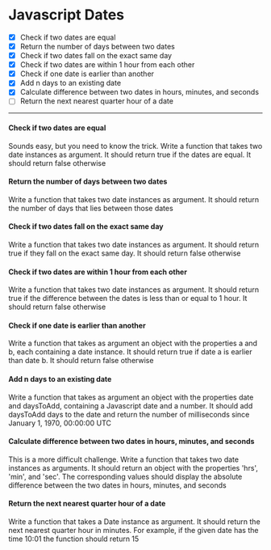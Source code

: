 # Javascript Dates

- [x] Check if two dates are equal
- [x] Return the number of days between two dates
- [x] Check if two dates fall on the exact same day
- [x] Check if two dates are within 1 hour from each other
- [x] Check if one date is earlier than another
- [x] Add n days to an existing date
- [x] Calculate difference between two dates in hours, minutes, and seconds
- [ ] Return the next nearest quarter hour of a date

***

#### Check if two dates are equal
Sounds easy, but you need to know the trick. Write a function that takes two date instances as argument. It should return true if the dates are equal. It should return false otherwise

#### Return the number of days between two dates
Write a function that takes two date instances as argument. It should return the number of days that lies between those dates

#### Check if two dates fall on the exact same day
Write a function that takes two date instances as argument. It should return true if they fall on the exact same day. It should return false otherwise

#### Check if two dates are within 1 hour from each other
Write a function that takes two date instances as argument. It should return true if the difference between the dates is less than or equal to 1 hour. It should return false otherwise

#### Check if one date is earlier than another
Write a function that takes as argument an object with the properties a and b, each containing a date instance. It should return true if date a is earlier than date b. It should return false otherwise

#### Add n days to an existing date
Write a function that takes as argument an object with the properties date and daysToAdd, containing a Javascript date and a number. It should add daysToAdd days to the date and return the number of milliseconds since January 1, 1970, 00:00:00 UTC

#### Calculate difference between two dates in hours, minutes, and seconds
This is a more difficult challenge. Write a function that takes two date instances as arguments. It should return an object with the properties 'hrs', 'min', and 'sec'. The corresponding values should display the absolute difference between the two dates in hours, minutes, and seconds

#### Return the next nearest quarter hour of a date
Write a function that takes a Date instance as argument. It should return the next nearest quarter hour in minutes. For example, if the given date has the time 10:01 the function should return 15
